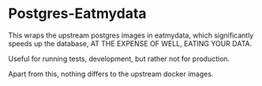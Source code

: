 # Postgres-Eatmydata

This wraps the upstream postgres images in eatmydata, which significantly
speeds up the database, AT THE EXPENSE OF WELL, EATING YOUR DATA.

Useful for running tests, development, but rather not for production.

Apart from this, nothing differs to the upstream docker images.
